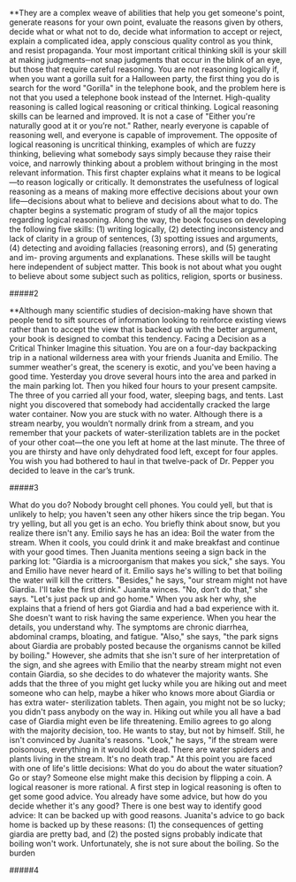 **They are a complex weave of abilities that help you get someone's point, generate reasons for your own point, evaluate the reasons given by others, decide what or what not to do, decide what information to accept or reject, explain a complicated idea, apply conscious quality control as you think, and resist propaganda. Your most important critical thinking skill is your skill at making judgments─not snap judgments that occur in the blink of an eye, but those that require careful reasoning.
You are not reasoning logically if, when you want a gorilla suit for a Halloween party, the first thing you do is search for the word "Gorilla" in the telephone book, and the problem here is not that you used a telephone book instead of the Internet.
High-quality reasoning is called logical reasoning or critical thinking. Logical reasoning skills can be learned and improved. It is not a case of "Either you're naturally good at it or you’re not." Rather, nearly everyone is capable of reasoning well, and everyone is capable of improvement. The opposite of logical reasoning is uncritical thinking, examples of which are fuzzy thinking, believing what somebody says simply because they raise their voice, and narrowly thinking about a problem without bringing in the most relevant information.
This first chapter explains what it means to be logical—to reason logically or critically. It demonstrates the usefulness of logical reasoning as a means of making more effective decisions about your own life—decisions about what to believe and decisions about what to do. The chapter begins a systematic program of study of all the major topics regarding logical reasoning. Along the way, the book focuses on developing the following five skills: (1) writing logically, (2) detecting inconsistency and lack of clarity in a group of sentences, (3) spotting issues and arguments, (4) detecting and avoiding fallacies (reasoning errors), and (5) generating and im- proving arguments and explanations. These skills will be taught here independent of subject matter. This book is not about what you ought to believe about some subject such as politics, religion, sports or business.


#####2


**Although many scientific studies of decision-making have shown that people tend to sift sources of information looking to reinforce existing views rather than to accept the view that is backed up with the better argument, your book is designed to combat this tendency.
Facing a Decision as a Critical Thinker
Imagine this situation. You are on a four-day backpacking trip in a national wilderness area with your friends Juanita and Emilio. The summer weather's great, the scenery is exotic, and you've been having a good time. Yesterday you drove several hours into the area and parked in the main parking lot. Then you hiked four hours to your present campsite. The three of you carried all your food, water, sleeping bags, and tents.
Last night you discovered that somebody had accidentally cracked the large water container. Now you are stuck with no water. Although there is a stream nearby, you wouldn’t normally drink from a stream, and you remember that your packets of water-sterilization tablets are in the pocket of your other coat—the one you left at home at the last minute. The three of you are thirsty and have only dehydrated food left, except for four apples. You wish you had bothered to haul in that twelve-pack of Dr. Pepper you decided to leave in the car’s trunk.



#####3



What do you do? Nobody brought cell phones. You could yell, but that is unlikely to help; you haven't seen any other hikers since the trip began. You try yelling, but all you get is an echo. You briefly think about snow, but you realize there isn't any. Emilio says he has an idea: Boil the water from the stream. When it cools, you could drink it and make breakfast and continue with your good times. Then Juanita mentions seeing a sign back in the parking lot:
"Giardia is a microorganism that makes you sick," she says. You and Emilio have never heard of it. Emilio says he's willing to bet that boiling the water will kill the critters. "Besides," he says, "our stream might not have Giardia. I'll take the first drink." Juanita winces. "No, don’t do that," she says. "Let's just pack up and go home." When you ask her why, she explains that a friend of hers got Giardia and had a bad experience with it. She doesn't want to risk having the same experience. When you hear the details, you understand why. The symptoms are chronic diarrhea, abdominal cramps, bloating, and fatigue. "Also," she says, "the park signs about Giardia are probably posted because the organisms cannot be killed by boiling."
However, she admits that she isn't sure of her interpretation of the sign, and she agrees with Emilio that the nearby stream might not even contain Giardia, so she decides to do whatever the majority wants. She adds that the three of you might get lucky while you are hiking out and meet someone who can help, maybe a hiker who knows more about Giardia or has extra water- sterilization tablets. Then again, you might not be so lucky; you didn't pass anybody on the way in. Hiking out while you all have a bad case of Giardia might even be life threatening.
Emilio agrees to go along with the majority decision, too. He wants to stay, but not by himself. Still, he isn't convinced by Juanita's reasons. "Look," he says, "if the stream were poisonous, everything in it would look dead. There are water spiders and plants living in the stream. It's no death trap."
At this point you are faced with one of life's little decisions: What do you do about the water situation? Go or stay? Someone else might make this decision by flipping a coin. A logical reasoner is more rational.
A first step in logical reasoning is often to get some good advice. You already have some advice, but how do you decide whether it's any good? There is one best way to identify good advice: It can be backed up with good reasons. Juanita's advice to go back home is backed up by these reasons: (1) the consequences of getting giardia are pretty bad, and (2) the posted signs probably indicate that boiling won't work. Unfortunately, she is not sure about the boiling. So the burden



#####4
